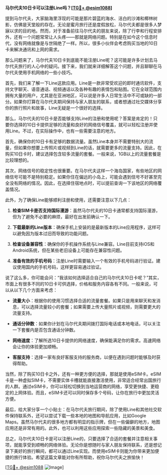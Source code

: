 **马尔代夫10日卡可以注册Line吗？[[TG💪+ @esim1088](https://t.me/s/esim1088)]**

提到马尔代夫，大家脑海里浮现的可能是那片碧蓝的海水、洁白的沙滩和椰林树影，仿佛是天堂般的存在。无论是蜜月旅行还是度假放松，马尔代夫都是很多人梦寐以求的目的地。然而，对于准备前往马尔代夫的朋友来说，除了行李和行程安排外，还有一个问题常常让人头疼——那就是网络问题。特别是在如今这个信息时代，没有网络就像是与世隔绝了一样。所以，很多小伙伴会考虑购买当地的10日卡来解决通讯和上网的需求。

那么问题来了，马尔代夫10日卡到底能不能注册Line呢？这可能是许多计划去马尔代夫旅行的人心中的疑问。接下来，我们就来详细解答这个问题，并且聊聊在马尔代夫使用手机网络的一些小技巧。

首先，我们来了解一下Line这款应用。Line是一款非常受欢迎的即时通讯软件，支持文字聊天、语音通话、视频通话以及各种有趣的表情包和贴图。它在全球范围内拥有大量的用户，尤其是在亚洲地区，可以说是许多人日常生活中不可或缺的一部分。如果你打算在马尔代夫期间保持与家人朋友的联系，或者想通过社交媒体分享你的旅行照片和故事，Line无疑是一个很好的选择。

那么，马尔代夫的10日卡是否能够支持Line的注册和使用呢？答案是肯定的！只要你选择的10日卡提供足够的流量和良好的网络信号覆盖，就可以轻松注册并使用Line。不过，在实际操作中，也有一些需要注意的地方。

首先，确保你的10日卡有足够的数据流量。虽然Line本身并不需要特别大的流量，但如果你想要上传照片或视频到Line的话，就需要更多的流量支持。因此，在购买10日卡时，建议选择包含较多流量的套餐。一般来说，1GB以上的流量套餐是比较理想的。

其次，网络信号的稳定性也很重要。在马尔代夫这样一个海岛国家，有些地区的网络信号可能不是特别稳定。如果你住在偏远的小岛上，可能会遇到信号不好甚至完全没有网络的情况。因此，在选择住宿地点时，可以提前查询一下该地区的网络覆盖情况。

此外，为了确保Line能够顺利注册和使用，还需要注意以下几点：

1. **检查SIM卡是否支持国际漫游**：虽然马尔代夫的10日卡通常都支持国际漫游，但为了避免不必要的麻烦，最好在出发前确认一下。
   
2. **下载最新的Line版本**：确保手机上安装的是最新版本的Line应用程序，这样可以避免因为版本过旧而导致的功能问题。

3. **检查设备兼容性**：确保你的手机操作系统与Line兼容。Line目前支持iOS和Android系统，但在某些老旧设备上可能存在兼容性问题。

4. **准备有效的手机号码**：注册Line时需要输入一个有效的手机号码进行验证。建议使用国内的手机号码，这样更容易通过验证。

说了这么多，你可能会问：“我该如何选择适合自己的马尔代夫10日卡呢？”其实，市面上有很多不同的10日卡可供选择，价格和服务内容各有不同。一般来说，可以从以下几个方面来考虑：

- **流量大小**：根据你的使用习惯选择合适的流量套餐。如果只是用来聊天和发消息，可以选择流量较小的套餐；如果需要上传大量照片或视频，则需要更大的流量支持。

- **通话分钟数**：如果你计划在马尔代夫期间拨打国际电话或本地电话，可以关注一下套餐内是否包含通话分钟数。

- **网络速度**：了解所选10日卡提供的网络速度，确保能满足你的需求。高速网络会让你的体验更加顺畅。

- **客服支持**：选择一家有良好客服支持的服务商，以便在遇到问题时能够及时获得帮助。

当然，除了购买10日卡之外，还有一种更方便的选择，那就是使用eSIM卡。eSIM卡是一种虚拟SIM卡，不需要实体卡槽就能直接激活使用，非常适合经常出国旅行的人群。通过eSIM卡，你可以轻松切换到当地运营商的网络，享受更快捷、更稳定的上网体验。而且，eSIM卡还可以同时保存多个号码，让你在旅行中更加灵活方便。

最后，给大家分享一个小贴士：在马尔代夫旅行期间，除了使用Line和其他社交软件保持联系外，还可以尝试下载一些本地的地图和导航应用，比如Google Maps。虽然马尔代夫的很多地方都有明显的指示牌，但在一些偏僻的地方，地图应用还是非常有用的。此外，也可以利用这些应用探索一些隐藏的美景和美食。

总之，马尔代夫10日卡是可以注册Line的，只要选择了合适的套餐并注意相关事项，就能享受到顺畅的网络体验。无论你是想随时与家人朋友保持联系，还是想记录下美好的旅行瞬间，都可以通过Line实现。而使用eSIM卡则能为你带来更加便捷的旅行体验。希望这篇文章能对你有所帮助，祝你马尔代夫之旅愉快！

[[TG💪+ @esim1088](https://t.me/s/esim1088) ![Image](https://i.postimg.cc/4NQfJmqS/Snipaste-2025-05-13-00-14-12.png)]